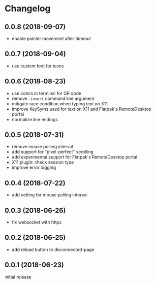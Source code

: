 # Changelog

## 0.0.8 (2018-09-07)

  * enable pointer movement after timeout

## 0.0.7 (2018-09-04)

  * use custom font for icons

## 0.0.6 (2018-08-23)

  * use colors in terminal for QR qode
  * remove ``-invert`` command line argument
  * mitigate race condition when typing text on X11
  * improve KeySyms used for text on X11 and Flatpak's RemoteDesktop portal
  * normalize line endings

## 0.0.5 (2018-07-31)

  * remove mouse polling interval
  * add support for "pixel-perfect" scrolling
  * add experimental support for Flatpak's RemoteDesktop portal
  * X11 plugin: check session type
  * improve error logging

## 0.0.4 (2018-07-22)

  * add setting for mouse polling interval

## 0.0.3 (2018-06-26)

  * fix websocket with https

## 0.0.2 (2018-06-25)

  * add reload button to disconnected-page

## 0.0.1 (2018-06-23)

initial release
